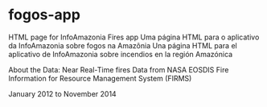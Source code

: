 fogos-app
=========
HTML page for InfoAmazonia Fires app
Uma página HTML para o aplicativo da InfoAmazonia sobre fogos na Amazônia
Una página HTML para el aplicativo de InfoAmazonia sobre incendios en la región Amazónica

About the Data:
Near Real-Time fires Data from NASA EOSDIS Fire Information for Resource Management System (FIRMS)

January 2012 to November 2014
